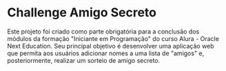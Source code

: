 # Challenge Amigo Secreto
Este projeto foi criado como parte obrigatória para a conclusão dos módulos da formação "Iniciante em Programação" do curso Alura - Oracle Next Education. Seu principal objetivo é desenvolver uma aplicação web que permita aos usuários adicionar nomes a uma lista de "amigos" e, posteriormente, realizar um sorteio de amigo secreto.

